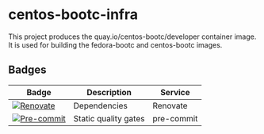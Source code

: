 # centos-bootc-infra

This project produces the quay.io/centos-bootc/developer container image. It is
used for building the fedora-bootc and centos-bootc images.

## Badges

| Badge                   | Description          | Service      |
| ----------------------- | -------------------- | ------------ |
| [![Renovate][1]][2]     | Dependencies         | Renovate     |
| [![Pre-commit][3]][4]   | Static quality gates | pre-commit   |

[1]: https://img.shields.io/badge/renovate-enabled-brightgreen?logo=renovate
[2]: https://renovatebot.com
[3]: https://img.shields.io/badge/pre--commit-enabled-brightgreen?logo=pre-commit
[4]: https://pre-commit.com/

